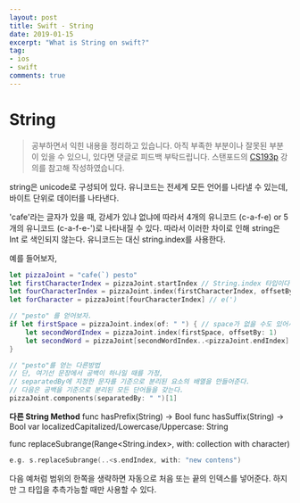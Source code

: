 ```yaml
---
layout: post
title: Swift - String
date: 2019-01-15
excerpt: "What is String on swift?"
tag:
- ios
- swift
comments: true
---
```


# String

>공부하면서 익힌 내용을 정리하고 있습니다. 아직 부족한 부분이나 잘못된 부분이 있을 수 있으니, 있다면 댓글로 피드백 부탁드립니다.
스탠포드의 [CS193p](https://www.edwith.org/swiftapp/joinLectures/13694) 강의를 참고해 작성하였습니다.

string은 unicode로 구성되어 있다. 유니코드는 전세계 모든 언어를 나타낼 수 있는데, 바이트 단위로 데이터를 나타낸다.

'cafe'라는 글자가 있을 때, 강세가 있냐 없냐에 따라서
4개의 유니코드 (c-a-f-e) or 5개의 유니코드 (c-a-f-e-')로 나타내질 수 있다. 따라서 이러한 차이로 인해 string은 Int 로 색인되지 않는다. 
유니코드는 대신 string.index를 사용한다. 

예를 들어보자,

~~~ swift
let pizzaJoint = "cafe(`) pesto"
let firstCharacterIndex = pizzaJoint.startIndex // String.index 타입이다.
let fourCharacterIndex = pizzaJoint.index(firstCharacterIndex, offsetBy: 3)
let forCharacter = pizzaJoint[fourCharacterIndex] // e(')

// "pesto" 를 얻어보자.
if let firstSpace = pizzaJoint.index(of: " ") {	// space가 없을 수도 있어서 if let을 사용
	let secondWordIndex = pizzaJoint.index(firstSpace, offsetBy: 1) 	// 두 번째 문장은 공백 바로 뒤 첫번째에서 시작!
	let secondWord = pizzaJoint[secondWordIndex..<pizzaJoint.endIndex] // 두 번째문장 처음부터 문장 끝까지! 
}

// "pesto"를 얻는 다른방법
// 단, 여기선 문장에서 공백이 하나일 때를 가정, 
// separatedBy에 지정한 문자를 기준으로 분리된 요소의 배열을 만들어준다.
// 다음은 공백을 기준으로 분리된 모든 단어들을 갖는다.
pizzaJoint.components(separatedBy: " ")[1]
~~~

**다른 String Method**
func hasPrefix(String) -> Bool
func hasSuffix(String) -> Bool
var localizedCapitalized/Lowercase/Uppercase: String

func replaceSubrange(Range<String.index>, with: collection with character)

~~~ swift
e.g. s.replaceSubrange(..<s.endIndex, with: "new contens")
~~~

다음 예처럼 범위의 한쪽을 생략하면 자동으로 처음 또는 끝의 인덱스를 넣어준다. 하지만 그 타입을 추측가능할 때만 사용할 수 있다.




